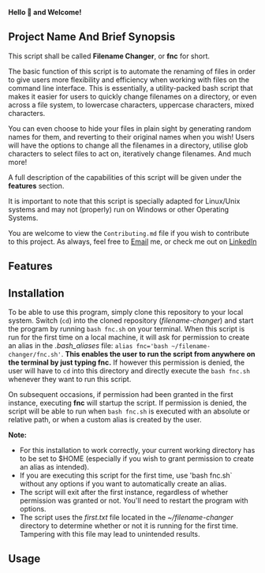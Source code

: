 **Hello :wave: and Welcome!**


## Project Name And Brief Synopsis 
This script shall be called **Filename Changer**, or **fnc** for short. 

The basic function of this script is to automate the renaming of files in order to give users more flexibility and efficiency when working with files on the command line interface. 
This is essentially, a utility-packed bash script that makes it easier for users to quickly change filenames on a directory, or even across a file system, to lowercase characters, uppercase characters, mixed characters.

You can even choose to hide your files in plain sight by generating random names for them, and reverting to their original names when you wish!
Users will have the options to change all the filenames in a directory, utilise glob characters to select files to act on, iteratively change filenames.
And much more! 

A full description of the capabilities of this script will be given under the **features** section. 

It is important to note that this script is specially adapted for Linux/Unix systems and may not (properly) run on Windows or other Operating Systems.

You are welcome to view the `Contributing.md` file if you wish to contribute to this project. 
As always, feel free to [Email](kelvinskelll@gmail.com) me, or check me out on [LinkedIn](https://www.linkedin.com/in/kelvin-onuchukwu-3460871a1) 

## Features 


## Installation
To be able to use this program, simply clone this repository to your local system. Switch (`cd`) into the cloned repository (_filename-changer_) and start the program by running `bash fnc.sh` on your terminal.
When this script is run for the first time on a local machine, it will ask for permission to create an alias in the _.bash_aliases_ file: `alias fnc='bash ~/filename-changer/fnc.sh'`. 
**This enables the user to run the script from anywhere on the terminal by just typing fnc.**
If however this permission is denied, the user will have to `cd` into this directory and directly execute the `bash fnc.sh` whenever they want to run this script.

On subsequent occasions, if permission had been granted in the first instance, executing **fnc** will startup the script.
If permission is denied, the script will be able to run when `bash fnc.sh` is executed with an absolute or relative path, or when a custom alias is created by the user.

**Note:** 
- For this installation to work correctly, your current working directory has to be set to $HOME (especially if you wish to grant permission to create an alias as intended).
- If you are executing this script for the first time, use 'bash fnc.sh` without any options if you want to automatically create an alias. 
- The script will exit after the first instance, regardless of whether permission was granted or not. You'll need to restart the program with options.
- The script uses the _first.txt_ file located in the _~/filename-changer_ directory to determine whether or not it is running for the first time. Tampering with this file may lead to unintended results.


## Usage 
